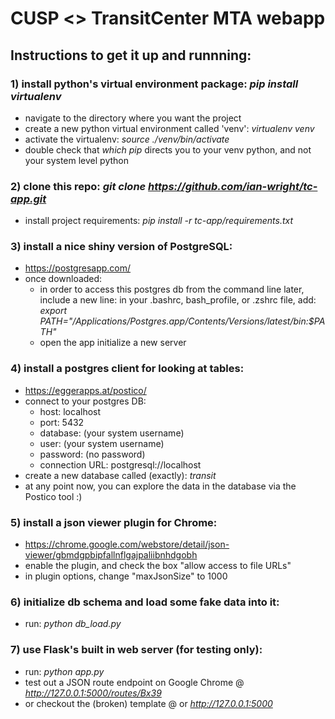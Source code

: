 # CUSP <> TransitCenter MTA webapp

## Instructions to get it up and runnning:

### 1) install python's virtual environment package: *pip install virtualenv*
  - navigate to the directory where you want the project
  - create a new python virtual environment called 'venv': *virtualenv venv*
  - activate the virtualenv: *source ./venv/bin/activate*
  - double check that *which pip* directs you to your venv python, and not your system level python

### 2) clone this repo: *git clone https://github.com/ian-wright/tc-app.git*
  - install project requirements: *pip install -r tc-app/requirements.txt*

### 3) install a nice shiny version of PostgreSQL: 
  - https://postgresapp.com/
  - once downloaded:
    - in order to access this postgres db from the command line later, include a new line: in your .bashrc, bash_profile, or .zshrc file, add: *export PATH="/Applications/Postgres.app/Contents/Versions/latest/bin:$PATH"*
    - open the app initialize a new server

### 4) install a postgres client for looking at tables:
  - https://eggerapps.at/postico/
  - connect to your postgres DB:
    - host: localhost
    - port: 5432
    - database: (your system username)
    - user: (your system username)
    - password: (no password)
    - connection URL: postgresql://localhost
  -  create a new database called (exactly): *transit*
  -  at any point now, you can explore the data in the database via the Postico tool :)

### 5) install a json viewer plugin for Chrome:
  - https://chrome.google.com/webstore/detail/json-viewer/gbmdgpbipfallnflgajpaliibnhdgobh
  - enable the plugin, and check the box "allow access to file URLs"
  - in plugin options, change "maxJsonSize" to 1000
   
### 6) initialize db schema and load some fake data into it:
  - run: *python db_load.py*

### 7) use Flask's built in web server (for testing only):
  - run: *python app.py*
  - test out a JSON route endpoint on Google Chrome @ *http://127.0.0.1:5000/routes/Bx39*
  - or checkout the (broken) template @ or *http://127.0.0.1:5000*
